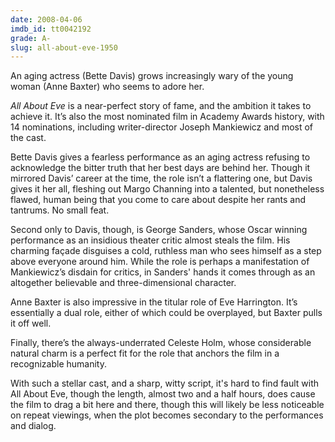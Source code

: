 ```yaml
---
date: 2008-04-06
imdb_id: tt0042192
grade: A-
slug: all-about-eve-1950
---
```


An aging actress (Bette Davis) grows increasingly wary of the young woman (Anne Baxter) who seems to adore her.

_All About Eve_ is a near-perfect story of fame, and the ambition it takes to achieve it. It’s also the most nominated film in Academy Awards history, with 14 nominations, including writer-director Joseph Mankiewicz and most of the cast.

Bette Davis gives a fearless performance as an aging actress refusing to acknowledge the bitter truth that her best days are behind her. Though it mirrored Davis’ career at the time, the role isn’t a flattering one, but Davis gives it her all, fleshing out Margo Channing into a talented, but nonetheless flawed, human being that you come to care about despite her rants and tantrums. No small feat.

Second only to Davis, though, is George Sanders, whose Oscar winning performance as an insidious theater critic almost steals the film. His charming façade disguises a cold, ruthless man who sees himself as a step above everyone around him. While the role is perhaps a manifestation of Mankiewicz’s disdain for critics, in Sanders' hands it comes through as an altogether believable and three-dimensional character.

Anne Baxter is also impressive in the titular role of Eve Harrington. It’s essentially a dual role, either of which could be overplayed, but Baxter pulls it off well.

Finally, there’s the always-underrated Celeste Holm, whose considerable natural charm is a perfect fit for the role that anchors the film in a recognizable humanity.

With such a stellar cast, and a sharp, witty script, it's hard to find fault with All About Eve, though the length, almost two and a half hours, does cause the film to drag a bit here and there, though this will likely be less noticeable on repeat viewings, when the plot becomes secondary to the performances and dialog.
